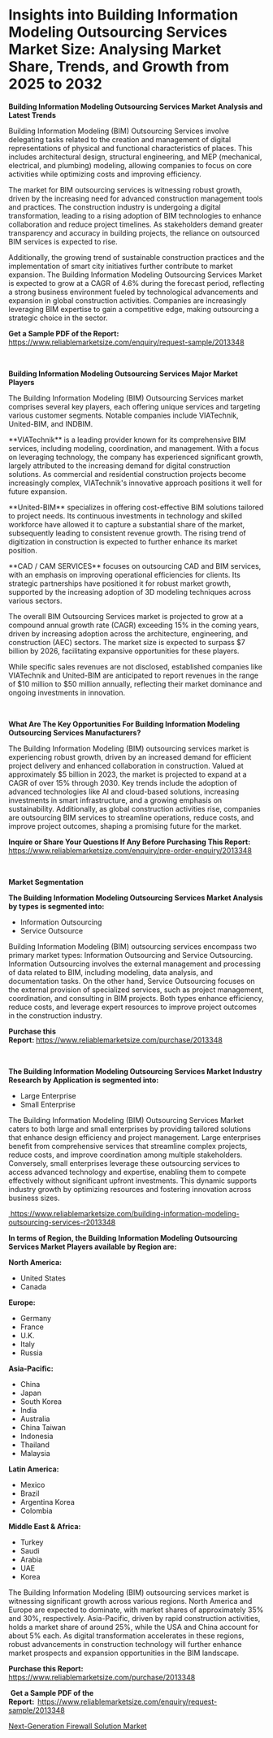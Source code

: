 <p><h1>Insights into Building Information Modeling Outsourcing Services Market Size: Analysing Market Share, Trends, and Growth from 2025 to 2032</h1></p><p><strong>Building Information Modeling Outsourcing Services Market Analysis and Latest Trends</strong></p>
<p><p>Building Information Modeling (BIM) Outsourcing Services involve delegating tasks related to the creation and management of digital representations of physical and functional characteristics of places. This includes architectural design, structural engineering, and MEP (mechanical, electrical, and plumbing) modeling, allowing companies to focus on core activities while optimizing costs and improving efficiency. </p><p>The market for BIM outsourcing services is witnessing robust growth, driven by the increasing need for advanced construction management tools and practices. The construction industry is undergoing a digital transformation, leading to a rising adoption of BIM technologies to enhance collaboration and reduce project timelines. As stakeholders demand greater transparency and accuracy in building projects, the reliance on outsourced BIM services is expected to rise.</p><p>Additionally, the growing trend of sustainable construction practices and the implementation of smart city initiatives further contribute to market expansion. The Building Information Modeling Outsourcing Services Market is expected to grow at a CAGR of 4.6% during the forecast period, reflecting a strong business environment fueled by technological advancements and expansion in global construction activities. Companies are increasingly leveraging BIM expertise to gain a competitive edge, making outsourcing a strategic choice in the sector.</p></p>
<p><strong>Get a Sample PDF of the Report:&nbsp;</strong> <a href="https://www.reliablemarketsize.com/enquiry/request-sample/2013348?utm_campaign=2936&utm_medium=2&utm_source=Github&utm_content=ia&utm_term=11032025&utm_id=building-information-modeling-outsourcing-services">https://www.reliablemarketsize.com/enquiry/request-sample/2013348</a></p>
<p>&nbsp;</p>
<p><strong>Building Information Modeling Outsourcing Services Major Market Players</strong></p>
<p><p>The Building Information Modeling (BIM) Outsourcing Services market comprises several key players, each offering unique services and targeting various customer segments. Notable companies include VIATechnik, United-BIM, and INDBIM. </p><p>**VIATechnik** is a leading provider known for its comprehensive BIM services, including modeling, coordination, and management. With a focus on leveraging technology, the company has experienced significant growth, largely attributed to the increasing demand for digital construction solutions. As commercial and residential construction projects become increasingly complex, VIATechnik's innovative approach positions it well for future expansion.</p><p>**United-BIM** specializes in offering cost-effective BIM solutions tailored to project needs. Its continuous investments in technology and skilled workforce have allowed it to capture a substantial share of the market, subsequently leading to consistent revenue growth. The rising trend of digitization in construction is expected to further enhance its market position.</p><p>**CAD / CAM SERVICES** focuses on outsourcing CAD and BIM services, with an emphasis on improving operational efficiencies for clients. Its strategic partnerships have positioned it for robust market growth, supported by the increasing adoption of 3D modeling techniques across various sectors.</p><p>The overall BIM Outsourcing Services market is projected to grow at a compound annual growth rate (CAGR) exceeding 15% in the coming years, driven by increasing adoption across the architecture, engineering, and construction (AEC) sectors. The market size is expected to surpass $7 billion by 2026, facilitating expansive opportunities for these players.</p><p>While specific sales revenues are not disclosed, established companies like VIATechnik and United-BIM are anticipated to report revenues in the range of $10 million to $50 million annually, reflecting their market dominance and ongoing investments in innovation.</p></p>
<p>&nbsp;</p>
<p><strong>What Are The Key Opportunities For Building Information Modeling Outsourcing Services Manufacturers?</strong></p>
<p><p>The Building Information Modeling (BIM) outsourcing services market is experiencing robust growth, driven by an increased demand for efficient project delivery and enhanced collaboration in construction. Valued at approximately $5 billion in 2023, the market is projected to expand at a CAGR of over 15% through 2030. Key trends include the adoption of advanced technologies like AI and cloud-based solutions, increasing investments in smart infrastructure, and a growing emphasis on sustainability. Additionally, as global construction activities rise, companies are outsourcing BIM services to streamline operations, reduce costs, and improve project outcomes, shaping a promising future for the market.</p></p>
<p><strong>Inquire or Share Your Questions If Any Before Purchasing This Report:</strong> <a href="https://www.reliablemarketsize.com/enquiry/pre-order-enquiry/2013348?utm_campaign=2936&utm_medium=2&utm_source=Github&utm_content=ia&utm_term=11032025&utm_id=building-information-modeling-outsourcing-services">https://www.reliablemarketsize.com/enquiry/pre-order-enquiry/2013348</a></p>
<p>&nbsp;</p>
<p><strong>Market Segmentation</strong></p>
<p><strong>The Building Information Modeling Outsourcing Services Market Analysis by types is segmented into:</strong></p>
<p><ul><li>Information Outsourcing</li><li>Service Outsource</li></ul></p>
<p><p>Building Information Modeling (BIM) outsourcing services encompass two primary market types: Information Outsourcing and Service Outsourcing. Information Outsourcing involves the external management and processing of data related to BIM, including modeling, data analysis, and documentation tasks. On the other hand, Service Outsourcing focuses on the external provision of specialized services, such as project management, coordination, and consulting in BIM projects. Both types enhance efficiency, reduce costs, and leverage expert resources to improve project outcomes in the construction industry.</p></p>
<p><strong>Purchase this Report:&nbsp;</strong><a href="https://www.reliablemarketsize.com/purchase/2013348?utm_campaign=2936&utm_medium=2&utm_source=Github&utm_content=ia&utm_term=11032025&utm_id=building-information-modeling-outsourcing-services">https://www.reliablemarketsize.com/purchase/2013348</a></p>
<p>&nbsp;</p>
<p><strong>The Building Information Modeling Outsourcing Services Market Industry Research by Application is segmented into:</strong></p>
<p><ul><li>Large Enterprise</li><li>Small Enterprise</li></ul></p>
<p><p>The Building Information Modeling (BIM) Outsourcing Services Market caters to both large and small enterprises by providing tailored solutions that enhance design efficiency and project management. Large enterprises benefit from comprehensive services that streamline complex projects, reduce costs, and improve coordination among multiple stakeholders. Conversely, small enterprises leverage these outsourcing services to access advanced technology and expertise, enabling them to compete effectively without significant upfront investments. This dynamic supports industry growth by optimizing resources and fostering innovation across business sizes.</p></p>
<p><a href="https://www.reliablemarketsize.com/building-information-modeling-outsourcing-services-r2013348?utm_campaign=2936&utm_medium=2&utm_source=Github&utm_content=ia&utm_term=11032025&utm_id=building-information-modeling-outsourcing-services">&nbsp;https://www.reliablemarketsize.com/building-information-modeling-outsourcing-services-r2013348</a></p>
<p><strong>In terms of Region, the Building Information Modeling Outsourcing Services Market Players available by Region are:</strong></p>
<p>
    <p> <strong> North America: </strong>
        <ul>
            <li>United States</li>
            <li>Canada</li>
        </ul>
        </p> 
    <p> <strong> Europe: </strong>
        <ul>
            <li>Germany</li>
            <li>France</li>
            <li>U.K.</li>
            <li>Italy</li>
            <li>Russia</li>
        </ul>
        </p> 
    <p> <strong> Asia-Pacific: </strong>
        <ul>
            <li>China</li>
            <li>Japan</li>
            <li>South Korea</li>
            <li>India</li>
            <li>Australia</li>
            <li>China Taiwan</li>
            <li>Indonesia</li>
            <li>Thailand</li>
            <li>Malaysia</li>
        </ul>
        </p> 
    <p> <strong> Latin America: </strong>
        <ul>
            <li>Mexico</li>
            <li>Brazil</li>
            <li>Argentina Korea</li>
            <li>Colombia</li>
        </ul>
        </p> 
    <p> <strong> Middle East & Africa: </strong>
        <ul>
            <li>Turkey</li>
            <li>Saudi</li>
            <li>Arabia</li>
            <li>UAE</li>
            <li>Korea</li>
        </ul>
    </p>
    </p>
<p><p>The Building Information Modeling (BIM) outsourcing services market is witnessing significant growth across various regions. North America and Europe are expected to dominate, with market shares of approximately 35% and 30%, respectively. Asia-Pacific, driven by rapid construction activities, holds a market share of around 25%, while the USA and China account for about 5% each. As digital transformation accelerates in these regions, robust advancements in construction technology will further enhance market prospects and expansion opportunities in the BIM landscape.</p></p>
<p><strong>Purchase this Report: </strong><a href="https://www.reliablemarketsize.com/purchase/2013348?utm_campaign=2936&utm_medium=2&utm_source=Github&utm_content=ia&utm_term=11032025&utm_id=building-information-modeling-outsourcing-services">https://www.reliablemarketsize.com/purchase/2013348</a></p>
<p>&nbsp;<strong>Get a Sample PDF of the Report:&nbsp;&nbsp;</strong><a href="https://www.reliablemarketsize.com/enquiry/request-sample/2013348?utm_campaign=2936&utm_medium=2&utm_source=Github&utm_content=ia&utm_term=11032025&utm_id=building-information-modeling-outsourcing-services">https://www.reliablemarketsize.com/enquiry/request-sample/2013348</a></p>
<p><strong></strong></p>
<p><p><a href="https://github.com/supashcriana/Market-Research-Report-List-1/blob/main/next-generation-firewall-solution-market.md?utm_campaign=2936&utm_medium=2&utm_source=Github&utm_content=ia&utm_term=11032025&utm_id=building-information-modeling-outsourcing-services">Next-Generation Firewall Solution Market</a></p></p>